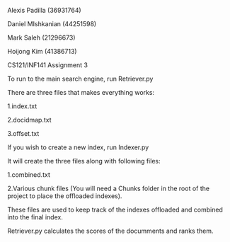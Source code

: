 Alexis Padilla (36931764) 

Daniel MIshkanian (44251598) 

Mark Saleh (21296673) 

Hoijong Kim (41386713) 

CS121/INF141 Assignment 3

To run to the main search engine, run Retriever.py

There are three files that makes everything works:
  
  1.index.txt
  
  2.docidmap.txt
  
  3.offset.txt
  
If you wish to create a new index, run Indexer.py

It will create the three files along with following files:
  
  1.combined.txt
  
  2.Various chunk files (You will need a Chunks folder in the root of the project to place the offloaded indexes).
  
  
These files are used to keep track of the indexes offloaded and combined into the final index.

Retriever.py calculates the scores of the documments and ranks them.
